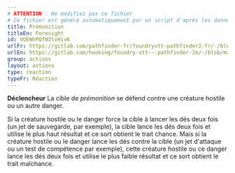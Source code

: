 ```yaml
---
# ATTENTION : Ne modifiez pas ce fichier
# Ce fichier est généré automatiquement par un script d'après les données du module Foundry VTT officiel et de sa traduction
title: Prémonition
titleEn: Foresight
id: VOEWhPQfN3lvHivK
urlFr: https://gitlab.com/pathfinder-fr/foundryvtt-pathfinder2-fr/-/blob/master/data/actions/VOEWhPQfN3lvHivK.htm
urlEn: https://gitlab.com/hooking/foundry-vtt---pathfinder-2e/-/blob/master/packs/data/actions.db/foresight.json
group: actions
layout: actions
type: reaction
typeFr: Réaction
---
```

**Déclencheur** La cible de <em>prémonition</em> se défend contre une créature hostile ou un autre danger.

Si la créature hostile ou le danger force la cible à lancer les dés deux fois (un jet de sauvegarde, par exemple), la cible lance les dés deux fois et utilise le plus haut résultat et ce sort obtient le trait chance. Mais si la créature hostile ou le danger lance les dés contre la cible (un jet d'attaque ou un test de compétence par exemple), cette créature hostile ou ce danger lance les dés deux fois et utilise le plus faible résultat et ce sort obtient le trait malchance.


